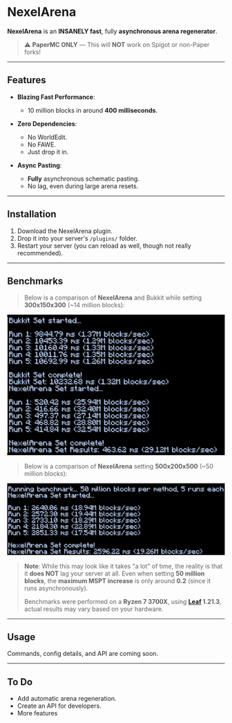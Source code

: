 # NexelArena

**NexelArena** is an **INSANELY fast**, fully **asynchronous arena regenerator**.

> ⚠ **PaperMC ONLY** — This will **NOT** work on Spigot or non-Paper forks!

---

## Features

- **Blazing Fast Performance**:
    - 10 million blocks in around **400 milliseconds**.

- **Zero Dependencies**:
    - No WorldEdit.
    - No FAWE.
    - Just drop it in.

- **Async Pasting**:
    - **Fully** asynchronous schematic pasting.
    - No lag, even during large arena resets.

---

## Installation

1. Download the NexelArena plugin.
2. Drop it into your server's `/plugins/` folder.
3. Restart your server (you can reload as well, though not really recommended).

---

## Benchmarks

> Below is a comparison of **NexelArena** and Bukkit while setting **300x150x300** (\~14 million blocks):
>
![Benchmark 300x150x300](images/block_benchmark.png)

> Below is a comparison of **NexelArena** setting **500x200x500** (\~50 million blocks):
>
![Benchmark 500x200x500](images/block_benchmark_2.png)

> **Note**: While this may look like it takes "a lot" of time, the reality is that it **does NOT** lag your server at
> all. Even when setting **50 million blocks**, the **maximum MSPT increase** is only around **0.2** (since it runs
> asynchronously).
>
> Benchmarks were performed on a **Ryzen 7 3700X**, using **[Leaf](https://github.com/Winds-Studio/Leaf) 1.21.3**,
> actual results may vary based on your hardware.
---

## Usage

Commands, config details, and API are coming soon.

---

## To Do

- Add automatic arena regeneration.
- Create an API for developers.
- More features